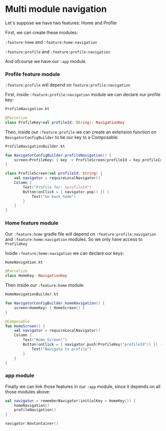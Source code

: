# Multi module navigation

Let's suppose we have two features: Home and Profile

First, we can create these modules:

`:feature:home` and `:feature:home:navigation`

`:feature:profile` and `:feature:profile:navigation`

And ofcourse we have our `:app` module.

### Profile feature module

`:feature:profile` will depend on `feature:profile:navigation`

First, inside `:feature:profile:navigation` module we can declare our profile key:

```kotlin
ProfileNavigation.kt

@Parcelize
class ProfileKey(val profileId: String): NavigationKey
```

Then, inside our `:feature:profile` we can create an extension function on `NavigatorConfigBuilder`  to tie our key to a Composable:

```kotlin
ProfileNavigationBuilder.kt

fun NavigatorConfigBuilder.profileNavigation() {
    screen<ProfileKey> { key -> ProfileScreen(profileId = key.profileId) }
}

class ProfileScreen(val profileId: String) {
    val navigator = requireLocalNavigator()
    Column {
        Text("Profile for: $profileId")
        Button(onClick = { navigator.pop() }) {
            Text("Go back home")
        }
    }
}
```

### Home feature module

Our `:feature:home` gradle file will depend on `:feature:profile:navigation` and `:feature:home:navigation` modules. So we only have access to `ProfileKey`

Inside `:feature:home:navigation` we can declare our keys:

```kotlin
HomeNavigation.kt

@Parcelize
class HomeKey: NavigationKey
```

Then inside our `:feature:home` module:

```kotlin
HomeNavigationBuilder.kt

fun NavigatorConfigBuilder.homeNavigation() {
    screen<HomeKey> { HomeScreen() }
}

@Composable
fun HomeScreen() {
    val navigator = requireLocalNavigator()
    Column {
        Text("Home Screen!")
        Button(onClick = { navigator.push(ProfileKey("profileId")) }) {
            Text("Navigate to profile")
        }
    }
}
```

### app module

Finally we can link those features in our `:app` module, since it depends on all those modules above:

```kotlin
val navigator = rememberNavigator(initialKey = HomeKey()) {
    homeNavigation()
    profileNavigation()
}

navigator.NavContainer()
```

